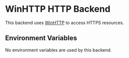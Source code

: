 # WinHTTP HTTP Backend

This backend uses [WinHTTP](https://learn.microsoft.com/en-us/windows/win32/winhttp/about-winhttp) to access HTTPS
resources.

## Environment Variables

No environment variables are used by this backend.
